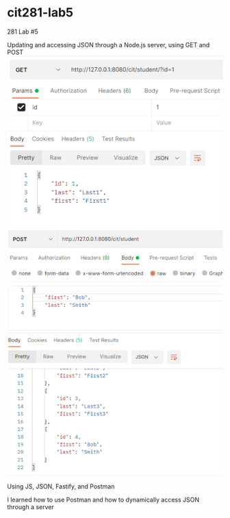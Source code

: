 # cit281-lab5
281 Lab #5

Updating and accessing JSON through a Node.js server, using GET and POST
![image](https://github.com/UO-CIT-sshina/cit281-lab5/blob/main/SingleStudent.png?raw=true)
![image](https://github.com/UO-CIT-sshina/cit281-lab5/blob/main/StudentPost.png)

Using JS, JSON, Fastify, and Postman

I learned how to use Postman and how to dynamically access JSON through a server

